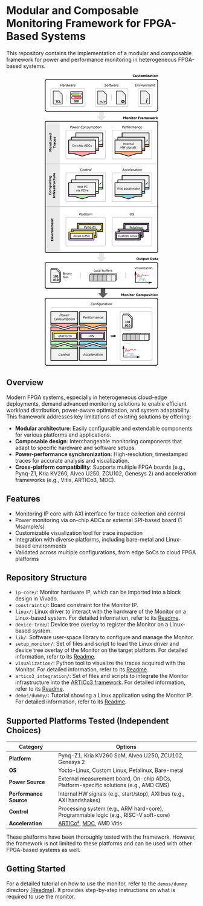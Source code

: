 # Modular and Composable Monitoring Framework for FPGA-Based Systems

This repository contains the implementation of a modular and composable framework for power and performance monitoring in heterogeneous FPGA-based systems.

<p align="center">
<img style="text-align: center;" src="img/monitor_framework.png" width="300">
</p>

## Overview

Modern FPGA systems, especially in heterogeneous cloud-edge deployments, demand advanced monitoring solutions to enable efficient workload distribution, power-aware optimization, and system adaptability. This framework addresses key limitations of existing solutions by offering:

- **Modular architecture**: Easily configurable and extendable components for various platforms and applications.
- **Composable design**: Interchangeable monitoring components that adapt to specific hardware and software setups.
- **Power-performance synchronization**: High-resolution, timestamped traces for accurate analysis and visualization.
- **Cross-platform compatibility**: Supports multiple FPGA boards (e.g., Pynq-Z1, Kria KV260, Alveo U250, ZCU102, Genesys 2) and acceleration frameworks (e.g., Vitis, ARTICo3, MDC).

## Features

- Monitoring IP core with AXI interface for trace collection and control
- Power monitoring via on-chip ADCs or external SPI-based board (1 Msample/s)
- Customizable visualization tool for trace inspection
- Integration with diverse platforms, including bare-metal and Linux-based environments
- Validated across multiple configurations, from edge SoCs to cloud FPGA platforms

## Repository Structure

- `ip-core/`: Monitor hardware IP, which can be imported into a block design in Vivado.
- `constraints/`: Board constraint for the Monitor IP.
- `linux/`: Linux driver to interact with the hardware of the Monitor on a Linux-based system. For detailed information, refer to its [Readme](linux/drivers/monitor/readme.md).
- `device-tree/`: Device tree overlay to register the Monitor on a Linux-based system.
- `lib/`: Software user-space library to configure and manage the Monitor.
- `setup_monitor/`: Set of files and script to load the Linux driver and device tree overlay of the Monitor on the target platform. For detailed information, refer to its [Readme](setup_monitor/readme.md).
- `visualization/`: Python tool to visualize the traces acquired with the Monitor. For detailed information, refer to its [Readme](visualization/readme.md).
- `artico3_integration/`: Set of files and scripts to integrate the Monitor infrastructure into the [ARTICo3 framework](https://github.com/des-cei/artico3.git). For detailed information, refer to its [Readme](artico3_integration/readme.md).
- `demos/dummy/`: Tutorial showing a Linux application using the Monitor IP. For detailed information, refer to its [Readme](demos/dummy/readme.md).

## Supported Platforms Tested (Independent Choices)

| **Category**           | **Options**                                                                                           |
|------------------------|-------------------------------------------------------------------------------------------------------|
| **Platform**           | Pynq-Z1, Kria KV260 SoM, Alveo U250, ZCU102, Genesys 2                                                |
| **OS**                 | Yocto-Linux, Custom Linux, Petalinux, Bare-metal                                                      |
| **Power Source**       | External measurement board, On-chip ADCs, Platform-specific solutions (e.g., AMD CMS)                 |
| **Performance Source** | Internal HW signals (e.g., start/stop), AXI bus (e.g., AXI handshakes)                                |
| **Control**            | Processing system (e.g., ARM hard-core), Programmable logic (e.g., RISC-V soft-core)                  |
| **Acceleration**       | [ARTICo³](https://github.com/des-cei/artico3.git), [MDC](https://github.com/mdc-suite/mdc), AMD Vitis |

These platforms have been thoroughly tested with the framework. However, the framework is not limited to these platforms and can be used with other FPGA-based systems as well.

## Getting Started

For a detailed tutorial on how to use the monitor, refer to the `demos/dummy` directory [(Readme)](demos/dummy/readme.md). It provides step-by-step instructions on what is required to use the monitor.
